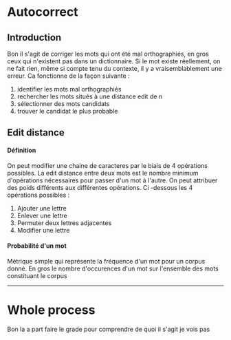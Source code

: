 # Autocorrect

## Introduction 

Bon il s'agit de corriger les mots qui ont été mal orthographiés, en gros ceux qui n'existent pas dans un dictionnaire. Si le mot existe réellement, on ne fait rien, même si compte tenu du contexte, il y a vraisemblablement une erreur. Ca fonctionne de la façon suivante :
 1. identifier les mots mal orthographiés
 2. rechercher les mots situés à une distance edit de n
 3. sélectionner des mots candidats
 4. trouver le candidat le plus probable



## Edit distance

#### Définition

On peut modifier une chaine de caracteres par le biais de 4 opérations possibles. La edit distance entre deux mots est le nombre minimum d'opérations nécessaires pour passer d'un mot à l'autre. On peut attribuer des poids différents aux différentes opérations. Ci -dessous les 4 opérations possibles :

 1. Ajouter une lettre
 2. Enlever une lettre
 3. Permuter deux lettres adjacentes
 4. Modifier une lettre


#### Probabilité d'un mot

Métrique simple qui représente la fréquence d'un mot pour un corpus donné. En gros le nombre d'occurences d'un mot sur l'ensemble des mots constituant le corpus


*** 

# Whole process

Bon la a part faire le grade pour comprendre de quoi il s'agit je vois pas

